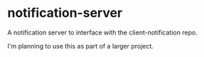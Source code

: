 # notification-server
A notification server to interface with the client-notification repo.

I'm planning to use this as part of a larger project.
